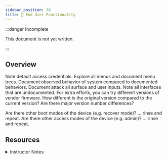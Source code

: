 ```yaml
---
sidebar_position: 30
title: 👤 End User Functionality
---
```


:::danger Incomplete

This document is not yet written.

:::

## Overview

Note default access credentials.
Explore all menus and document menu trees.
Document observed behavior of system compared to documented behaviors.
Document attack all surface and user inputs.
Note all interfaces that are undocumented.
For extra efforts, you can try different versions of vendor firmware. How different is the original version compared to the current version? Are there major version number differences?

Are there other boot modes of the device (e.g. recover mode)? ... rinse and repeat.
Are there other access modes of the device (e.g. admin)? ... rinse and repeat.

## Resources

<details><summary>Instructor Notes</summary>

- No Lab

</details>